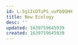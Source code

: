 ```yaml
---
id: L-5g1IxDTuPS_uvPbQQHH
title: New Ecology
desc: ''
updated: 1639759645939
created: 1639759645939
---
```


